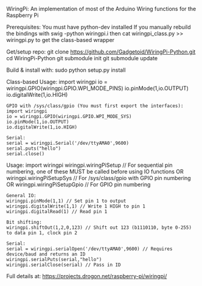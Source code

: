 
WiringPi: An implementation of most of the Arduino Wiring
	functions for the Raspberry Pi

Prerequisites:
    You must have python-dev installed
    If you manually rebuild the bindings with swig -python wiringpi.i
    then cat wiringpi_class.py >> wiringpi.py to get the class-based wrapper

Get/setup repo:
    git clone https://github.com/Gadgetoid/WiringPi-Python.git
    cd WiringPi-Python
    git submodule init
    git submodule update
    
Build & install with:
    sudo python setup.py install

Class-based Usage:
    import wiringpi
    io = wiringpi.GPIO(wiringpi.GPIO.WPI_MODE_PINS)
    io.pinMode(1,io.OUTPUT)
    io.digitalWrite(1,io.HIGH)

    GPIO with /sys/class/gpio (You must first export the interfaces):
    import wiringpi
    io = wiringpi.GPIO(wiringpi.GPIO.WPI_MODE_SYS)
    io.pinMode(1,io.OUTPUT)
    io.digitalWrite(1,io.HIGH)

    Serial:
    serial = wiringpi.Serial('/dev/ttyAMA0',9600)
    serial.puts("hello")
    serial.close()

Usage:
    import wiringpi
    wiringpi.wiringPiSetup // For sequential pin numbering, one of these MUST be called before using IO functions
    OR
    wiringpi.wiringPiSetupSys // For /sys/class/gpio with GPIO pin numbering
    OR
    wiringpi.wiringPiSetupGpio // For GPIO pin numbering

    General IO:
    wiringpi.pinMode(1,1) // Set pin 1 to output
    wiringpi.digitalWrite(1,1) // Write 1 HIGH to pin 1
    wiringpi.digitalRead(1) // Read pin 1

    Bit shifting:
    wiringpi.shiftOut(1,2,0,123) // Shift out 123 (b1110110, byte 0-255) to data pin 1, clock pin 2

    Serial:
    serial = wiringpi.serialOpen('/dev/ttyAMA0',9600) // Requires device/baud and returns an ID
    wiringpi.serialPuts(serial,"hello")
    wiringpi.serialClose(serial) // Pass in ID

Full details at:
	https://projects.drogon.net/raspberry-pi/wiringpi/

